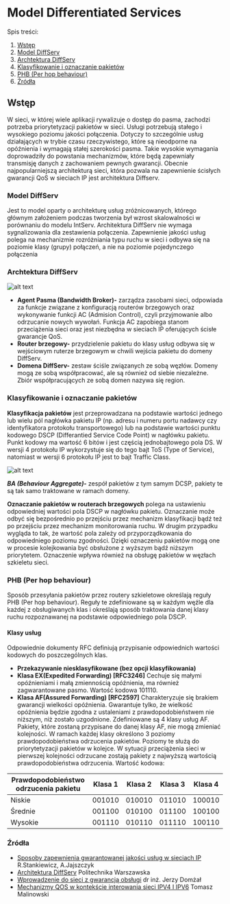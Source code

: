 Model Differentiated Services
===

Spis treści:
1. [Wstęp](#wstep)
2. [Model DiffServ ](#model)
3. [Archtektura DiffServ](#architektura)
4. [Klasyfikowanie i oznaczanie pakietów](#klasyfikacja)
5. [PHB (Per hop behaviour)](#phb)
6. [Źródła](#zrodla)


## Wstęp  <a name="wstep"></a>
W sieci, w której wiele aplikacji rywalizuje o dostęp do pasma, zachodzi potrzeba priorytetyzacji pakietów w sieci.
Usługi potrzebują stałego i wysokiego poziomu jakości połączenia.
Dotyczy to szczególnie usług działających w trybie czasu rzeczywistego, które są nieodporne na opóźnienia
i wymagają stałej szerokości pasma. Takie wysokie wymagania doprowadziły do powstania mechanizmów, które będą zapewniały
transmisję danych z zachowaniem pewnych gwarancji. Obecnie najpopularniejszą architekturą sieci, która pozwala na zapewnienie
ścisłych gwarancji QoS w sieciach IP jest architektura Diffserv.
### Model DiffServ <a name="model"></a>
Jest to model oparty o architekturę usług zróżnicowanych, którego  głównym założeniem podczas tworzenia był wzrost 
skalowalności  w porównaniu do modelu IntServ. Architektura DiffServ nie wymaga sygnalizowania dla zestawienia połączenia.
Zapewnienie jakości usług polega na mechanizmie rozróżniania typu ruchu w sieci i odbywa się na poziomie klasy (grupy) połączeń,
a nie na poziomie pojedynczego połączenia
### Archtektura DiffServ <a name="architektura"></a>


  ![alt text](https://github.com/kingaBik/converged-networks/blob/master/DiffService/architektura.png)
* **Agent Pasma (Bandwidth Broker)-** zarządza zasobami sieci, odpowiada za funkcje związane z konfiguracją routerów brzegowych 
oraz wykonywanie funkcji AC (Admision Control), czyli przyjmowanie albo odrzucanie nowych wywołań. 
Funkcja AC zapobiega stanom przeciążenia sieci oraz jest niezbędna w sieciach IP oferujących ścisłe gwarancje QoS.
* **Router brzegowy-** przydzielenie pakietu do klasy usług odbywa się w wejściowym ruterze brzegowym 
w chwili wejścia pakietu do domeny DiffServ.
* **Domena DiffServ-** zestaw ściśle związanych ze sobą węzłów. Domeny mogą ze sobą współpracować,
ale są również od siebie niezależne. Zbiór współpracujących ze sobą domen nazywa się region.
### Klasyfikowanie i oznaczanie pakietów <a name="klasyfikacja"></a>
**Klasyfikacja pakietów** jest przeprowadzana na podstawie wartości jednego lub wielu pól nagłówka 
pakietu IP (np. adresu i numeru portu nadawcy czy identyfikatora protokołu transportowego) lub na podstawie wartości
punktu kodowego DSCP (Differantied Service Code Point) w nagłówku pakietu. Punkt kodowy ma wartość 6 bitów
i jest częścią jednobajtowego pola DS. W wersji 4 protokołu IP
wykorzystuje się do tego bajt ToS (Type of Service), natomiast w wersji 6 protokołu IP jest to bajt Traffic Class.

  ![alt text](https://github.com/kingaBik/converged-networks/blob/master/DiffService/DSCP.png)

***BA (Behaviour Aggregate)-*** zespół pakietów z tym samym DCSP, pakiety te są tak samo traktowane w ramach domeny.

**Oznaczanie pakietów w routerach brzegowych** polega na ustawieniu odpowiedniej wartości pola DSCP w nagłówku pakietu. 
Oznaczanie może odbyć się bezpośrednio po przejściu przez mechanizm klasyfikacji bądź też po przejściu 
przez mechanizm monitorowania ruchu. W drugim przypadku wygląda to tak, że wartość pola zależy 
od przyporządkowania do odpowiedniego poziomu zgodności. Dzięki oznaczeniu pakietów mogą one w procesie 
kolejkowania być obsłużone z wyższym bądź niższym priorytetem. 
Oznaczenie wpływa również na obsługę pakietów w węzłach szkieletu sieci. 
### PHB (Per hop behaviour) <a name="phb"></a>
Sposób przesyłania pakietów przez routery szkieletowe określają reguły PHB (Per hop behaviour). 
Reguły te zdefiniowane są w każdym węźle dla każdej z obsługiwanych klas i określają sposób traktowania danej klasy 
ruchu rozpoznawanej na podstawie odpowiedniego pola DSCP.
#### Klasy usług 
Odpowiednie dokumenty RFC definiują przypisanie odpowiednich wartości kodowych do poszczególnych klas.
* **Przekazywanie niesklasyfikowane (bez opcji klasyfikowania)**
* **Klasa EX(Expedited Forwarding) [RFC3246]** Cechuje się małymi opóźnieniami i małą zmiennością opóźnienia, 
ma również zagwarantowane pasmo. Wartość kodowa 101110.
* **Klasa AF(Assured Forwarding) [RFC2597]** Charakteryzuje się brakiem gwarancji wielkości opóźnienia. 
Gwarantuje tylko, że wielkość opóźnienia będzie zgodna z ustaleniami z prawdopodobieństwem nie niższym, 
niż zostało uzgodnione. Zdefiniowane są 4 klasy usług AF. Pakiety, które zostaną przypisane do danej klasy AF, 
nie mogą zmieniać kolejności. W ramach każdej klasy określono 3 poziomy prawdopodobieństwa odrzucenia pakietów. 
Poziomy te służą do priorytetyzacji pakietów w kolejce. W sytuacji przeciążenia sieci w pierwszej kolejności 
odrzucane zostają pakiety z najwyższą wartością prawdopodobieństwa odrzucenia. Wartość kodowa:

Prawdopodobieństwo odrzucenia pakietu | Klasa 1 | Klasa 2 | Klasa 3 | Klasa 4
------------ | ------------- | ----------- | ------------- | -------------
Niskie  | 001010 | 010010 | 011010 | 100010 
Średnie  | 001100 | 010100 | 011100 | 100100 
Wysokie  | 001110 | 010110 | 011110 | 100110 

### Źródła <a name="zrodla"></a>
* [Sposoby zapewnienia gwarantowanej
jakości usług w sieciach IP](http://www.przegladtelekomunikacyjny.pl/archive/WWW/artrec/stankiewicz2%272002.pdf) R.Stankiewicz, A.Jajszczyk
* [Architektura DiffServ](http://aai.tele.pw.edu.pl/data/SWUS/swus_diffserv_n.pdf) Politechnika Warszawska
* [Wprowadzenie do sieci z gwarancją obsługi](https://old.kt.agh.edu.pl/~jdomzal/QoS/lab_4/lab_diffserv.pdf) dr inż. Jerzy Domżał
* [Mechanizmy QOS w kontekście interowania sieci IPV4 I IPV6](http://zeszyty-naukowe.wwsi.edu.pl/zeszyty/zeszyt4/Mechanizmy_QOS_W_Kontekscie_Integrowania_Sieci_IPV4_i_IPV6.pdf) Tomasz Malinowski
